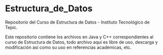 # Estructura_de_Datos
Repositorio del Curso de Estructura de Datos - Instituto Tecnológico de Tepic.

Este repositorio contiene los archivos en Java y C++ correspondientes al curso de Estructura de Datos, todo archivo aquí es libre de uso, descarga y modificación así como su uso en referencias académicas, etc.
